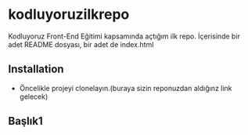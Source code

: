 # kodluyoruzilkrepo
Kodluyoruz Front-End Eğitimi kapsamında açtığım ilk repo.
İçerisinde bir adet README dosyası, bir adet de index.html
## Installation
* Öncelikle projeyi clonelayın.(buraya sizin reponuzdan aldığınz link gelecek)

## Başlık1